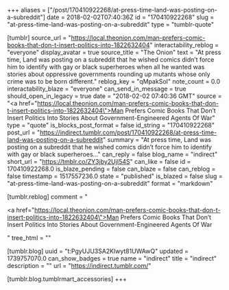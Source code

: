 +++
aliases = ["/post/170410922268/at-press-time-land-was-posting-on-a-subreddit"]
date = 2018-02-02T07:40:36Z
id = "170410922268"
slug = "at-press-time-land-was-posting-on-a-subreddit"
type = "tumblr-quote"

[tumblr]
source_url = "https://local.theonion.com/man-prefers-comic-books-that-don-t-insert-politics-into-1822632404"
interactability_reblog = "everyone"
display_avatar = true
source_title = "The Onion"
text = "At press time, Land was posting on a subreddit that he wished comics didn’t force him to identify with gay or black superheroes when all he wanted was stories about oppressive governments rounding up mutants whose only crime was to be born different."
reblog_key = "qMpakSoI"
note_count = 0.0
interactability_blaze = "everyone"
can_send_in_message = true
should_open_in_legacy = true
date = "2018-02-02 07:40:36 GMT"
source = "<a href=\"https://local.theonion.com/man-prefers-comic-books-that-don-t-insert-politics-into-1822632404\">Man Prefers Comic Books That Don’t Insert Politics Into Stories About Government-Engineered Agents Of War</a>"
type = "quote"
is_blocks_post_format = false
id_string = "170410922268"
post_url = "https://indirect.tumblr.com/post/170410922268/at-press-time-land-was-posting-on-a-subreddit"
summary = "At press time, Land was posting on a subreddit that he wished comics didn’t force him to identify with gay or black superheroes..."
can_reply = false
blog_name = "indirect"
short_url = "https://tmblr.co/ZY3jby2UjI54S"
can_like = false
id = 170410922268.0
is_blaze_pending = false
can_blaze = false
can_reblog = false
timestamp = 1517557236.0
state = "published"
is_blazed = false
slug = "at-press-time-land-was-posting-on-a-subreddit"
format = "markdown"

[tumblr.reblog]
comment = "<p><a href=\"https://local.theonion.com/man-prefers-comic-books-that-don-t-insert-politics-into-1822632404\">Man Prefers Comic Books That Don’t Insert Politics Into Stories About Government-Engineered Agents Of War</a></p>"
tree_html = ""

[tumblr.blog]
uuid = "t:PgyUJU3SA2Klwyt81UWAwQ"
updated = 1739757070.0
can_show_badges = true
name = "indirect"
title = "indirect"
description = ""
url = "https://indirect.tumblr.com/"

[tumblr.blog.tumblrmart_accessories]
+++
